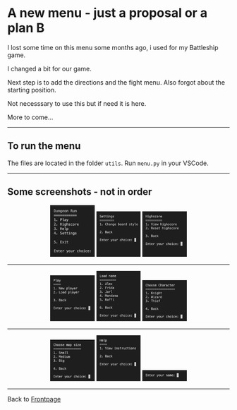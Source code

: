# A new menu - just a proposal or a plan B

I lost some time on this menu some months ago, i used for my Battleship game.

I changed a bit for our game.

 Next step is to add the directions and the fight menu. Also forgot about the starting position.

 Not necesssary to use this but if need it is here.

 More to come...

---

## To run the menu

The files are located in the folder `utils`. Run `menu.py` in your VSCode.

---

## Some screenshots - not in order

<p align = "center">
<img src="../img/main_menu.png" width=20% >
<img src="../img/settings.png" width=20% >
<img src="../img/highscore.png" width=20% >
</p>

---

<p align = "center">
<img src="../img/play.png" width=20% >
<img src="../img/load.png" width=20% >
<img src="../img/character.png" width=20% >
</p>

---

<p align = "center">
<img src="../img/map_size.png" width=20% >
<img src="../img/help.png" width=20% >
<img src="../img/enter_name.png" width=20% >
</p>

---

Back to [Frontpage](../README.md)
